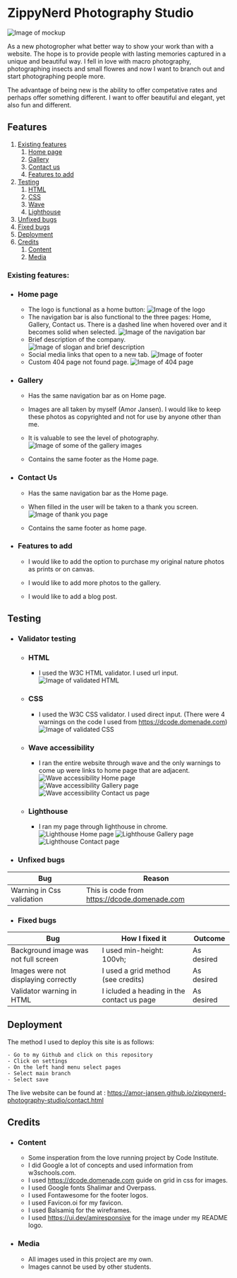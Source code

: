 # ZippyNerd Photography Studio

![Image of mockup](/docs/screenshots/mockup-resize.png)

As a new photogropher what better way to show your work than with a website. The hope is to provide people with
lasting memories captured in a unique and beautiful way. I fell in love with macro photography, photographing insects 
and small flowres and now I want to branch out and start photographing people more.

The advantage of being new is the ability to offer competative rates and perhaps offer something different.
I want to offer beautiful and elegant, yet also fun and different.

## Features
1. [Existing features](#exising-features)
    1. [Home page](#home-page)
    2. [Gallery](#gallery)
    3. [Contact us](#contact-us)
    4. [Features to add](#features-to-add)
2. [Testing](#testing)
    1. [HTML](#html)
    2. [CSS](#css)
    3. [Wave](#wave)
    4. [Lighthouse](#lighthouse)
3. [Unfixed bugs](#unfixed-bugs)
4. [Fixed bugs](#fixed-bugs)
5. [Deployment](#deployment)
6. [Credits](#credits) 
    1. [Content](#content)
    2. [Media](#media)

### Existing features:
- ### Home page
   - The logo is functional as a home button:
    ![Image of the logo](/docs/screenshots/logo-home-button-resize.png)
   - The navigation bar is also functional to the three pages: Home, Gallery, Contact us. 
     There is a dashed line when hovered over and it becomes solid when selected.
    ![Image of the navigation bar](/docs/screenshots/nav-bar-resize.png)
   - Brief description of the company.
    ![Image of slogan and brief description](/docs/screenshots/slogan-about-resize.png)
   - Social media links that open to a new tab.
    ![Image of footer](/docs/screenshots/footer-resize.png)
   - Custom 404 page not found page.
    ![Image of 404 page](/docs/screenshots/404-page-resize.png)

- ### Gallery

   - Has the same navigation bar as on Home page.

   - Images are all taken by myself (Amor Jansen).
     I would like to keep these photos as copyrighted and not for use by anyone other than me.

   - It is valuable to see the level of photography.
    ![Image of some of the gallery images](/docs/screenshots/images-resize.png)

   - Contains the same footer as the Home page.

- ### Contact Us

    - Has the same navigation bar as the Home page.

    - When filled in the user will be taken to a thank you screen.
    ![Image of thank you page](/docs/screenshots/thank-you-resize.png)

    - Contains the same footer as home page.

- ### Features to add

    - I would like to add the option to purchase my original nature photos as prints or on canvas.

    - I would like to add more photos to the gallery.

    - I would like to add a blog post.

## Testing

- ### Validator testing
    - ### HTML 
        - I used the W3C HTML validator. I used url input.
        ![Image of validated HTML](/docs/screenshots/html-validation-resize.png)

    - ### CSS
        - I used the W3C CSS validator. I used direct input. (There were 4 warnings on the code I used from https://dcode.domenade.com)
        ![Image of validated CSS](/docs/screenshots/css-validation-resize.png)

    - ### Wave accessibility
        - I ran the entire website through wave and the only warnings to come up were links to home page that
          are adjacent.
          ![Wave accessibility Home page](/docs/screenshots/wave-homepage-resize.png)
          ![Wave accessibility Gallery page](/docs/screenshots/wave-gallery-resize.png)
          ![Wave accessibility Contact us page](/docs/screenshots/wave-contact-us-resize.png)
    
    - ### Lighthouse
        - I ran my page through lighthouse in chrome.
        ![Lighthouse Home page](/docs/screenshots/lighthouse-rating-resize.png)
        ![Lighthouse Gallery page](/docs/screenshots/lighthouse-gallery-resize.png)
        ![Lighthouse Contact page](/docs/screenshots/lighthouse-contact-resize.png)

- ### Unfixed bugs
|Bug  |Reason  |
|-----------|-----|
|Warning in Css validation| This is code from https://dcode.domenade.com|

- ### Fixed bugs
| Bug                                | How I fixed it            | Outcome |
|-----                               |----------------           |---------|
|Background image was not full screen| I used min-height: 100vh; | As desired|
|Images were not displaying correctly| I used a grid method (see credits)| As desired|
|Validator warning in HTML           | I icluded a heading in the contact us page| As desired|

## Deployment

The method I used to deploy this site is as follows:

    - Go to my Github and click on this repository
    - Click on settings 
    - On the left hand menu select pages
    - Select main branch 
    - Select save

The live website can be found at :  https://amor-jansen.github.io/zippynerd-photography-studio/contact.html

## Credits
 
 - ### Content
    - Some insperation from the love running project by Code Institute.
    - I did Google a lot of concepts and used information from w3schools.com.
    - I used https://dcode.domenade.com guide on grid in css for images.
    - I used Google fonts Shalimar and Overpass.
    - I used Fontawesome for the footer logos.
    - I used Favicon.oi for my favicon.
    - I used Balsamiq for the wireframes.
    - I used https://ui.dev/amiresponsive for the image under my README logo.

 - ### Media
    
    - All images used in this project are my own.
    - Images cannot be used by other students.